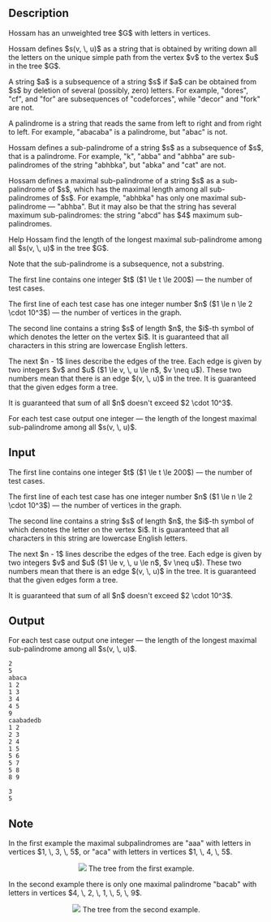 ## Description

<div><p>Hossam has an unweighted tree $G$ with letters in vertices.</p><p>Hossam defines $s(v, \, u)$ as a string that is obtained by writing down all the letters on the unique simple path from the vertex $v$ to the vertex $u$ in the tree $G$.</p><p>A string $a$ is a <span class="tex-font-style-it">subsequence</span> of a string $s$ if $a$ can be obtained from $s$ by deletion of several (possibly, zero) letters. For example, "<span class="tex-font-style-tt">dores</span>", "<span class="tex-font-style-tt">cf</span>", and "<span class="tex-font-style-tt">for</span>" are subsequences of "<span class="tex-font-style-tt">codeforces</span>", while "<span class="tex-font-style-tt">decor</span>" and "<span class="tex-font-style-tt">fork</span>" are not.</p><p>A <span class="tex-font-style-it">palindrome</span> is a string that reads the same from left to right and from right to left. For example, "<span class="tex-font-style-tt">abacaba</span>" is a palindrome, but "<span class="tex-font-style-tt">abac</span>" is not.</p><p>Hossam defines a <span class="tex-font-style-it">sub-palindrome</span> of a string $s$ as a subsequence of $s$, that is a palindrome. For example, "<span class="tex-font-style-tt">k</span>", "<span class="tex-font-style-tt">abba</span>" and "<span class="tex-font-style-tt">abhba</span>" are sub-palindromes of the string "<span class="tex-font-style-tt">abhbka</span>", but "<span class="tex-font-style-tt">abka</span>" and "<span class="tex-font-style-tt">cat</span>" are not.</p><p>Hossam defines a <span class="tex-font-style-it">maximal sub-palindrome</span> of a string $s$ as a sub-palindrome of $s$, which has the maximal length among all sub-palindromes of $s$. For example, "<span class="tex-font-style-tt">abhbka</span>" has only one maximal sub-palindrome — "<span class="tex-font-style-tt">abhba</span>". But it may also be that the string has several maximum sub-palindromes: the string "<span class="tex-font-style-tt">abcd</span>" has $4$ maximum sub-palindromes.</p><p>Help Hossam find the length of the longest maximal sub-palindrome among all $s(v, \, u)$ in the tree $G$.</p><p><span class="tex-font-style-bf">Note that the sub-palindrome is a subsequence, not a substring.</span></p></div><div class="input-specification"><p>The first line contains one integer $t$ ($1 \le t \le 200$) — the number of test cases.</p><p>The first line of each test case has one integer number $n$ ($1 \le n \le 2 \cdot 10^3$) — the number of vertices in the graph.</p><p>The second line contains a string $s$ of length $n$, the $i$-th symbol of which denotes the letter on the vertex $i$. It is guaranteed that all characters in this string are lowercase English letters.</p><p>The next $n - 1$ lines describe the edges of the tree. Each edge is given by two integers $v$ and $u$ ($1 \le v, \, u \le n$, $v \neq u$). These two numbers mean that there is an edge $(v, \, u)$ in the tree. It is guaranteed that the given edges form a tree.</p><p>It is guaranteed that sum of all $n$ doesn't exceed $2 \cdot 10^3$.</p></div><div class="output-specification"><p>For each test case output one integer — the length of the longest maximal sub-palindrome among all $s(v, \, u)$.</p></div>

## Input

<p>The first line contains one integer $t$ ($1 \le t \le 200$) — the number of test cases.</p><p>The first line of each test case has one integer number $n$ ($1 \le n \le 2 \cdot 10^3$) — the number of vertices in the graph.</p><p>The second line contains a string $s$ of length $n$, the $i$-th symbol of which denotes the letter on the vertex $i$. It is guaranteed that all characters in this string are lowercase English letters.</p><p>The next $n - 1$ lines describe the edges of the tree. Each edge is given by two integers $v$ and $u$ ($1 \le v, \, u \le n$, $v \neq u$). These two numbers mean that there is an edge $(v, \, u)$ in the tree. It is guaranteed that the given edges form a tree.</p><p>It is guaranteed that sum of all $n$ doesn't exceed $2 \cdot 10^3$.</p>

## Output

<p>For each test case output one integer — the length of the longest maximal sub-palindrome among all $s(v, \, u)$.</p>





```input1|2,3,4,5,6,7
2
5
abaca
1 2
1 3
3 4
4 5
9
caabadedb
1 2
2 3
2 4
1 5
5 6
5 7
5 8
8 9
```




```output1
3
5
```



## Note

<p>In the first example the maximal subpalindromes are "<span class="tex-font-style-tt">aaa</span>" with letters in vertices $1, \, 3, \, 5$, or "<span class="tex-font-style-tt">aca</span>" with letters in vertices $1, \, 4, \, 5$.</p><center> <img class="tex-graphics" src="file://kWJdAJkL.png" style="max-width: 100.0%;max-height: 100.0%;">   <span class="tex-font-size-small">The tree from the first example.</span> </center><p>In the second example there is only one maximal palindrome "<span class="tex-font-style-tt">bacab</span>" with letters in vertices $4, \, 2, \, 1, \, 5, \, 9$.</p><center> <img class="tex-graphics" src="file://rcMJgSGV.png" style="max-width: 100.0%;max-height: 100.0%;">   <span class="tex-font-size-small">The tree from the second example.</span> </center>

